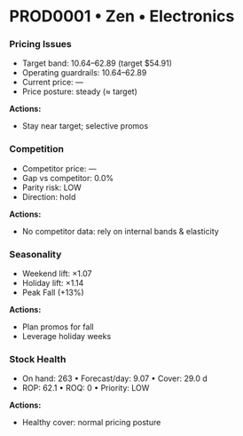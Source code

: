 # PROD0001 • Zen • Electronics

### Pricing Issues
- Target band: $10.64–$62.89 (target $54.91)
- Operating guardrails: $10.64–$62.89
- Current price: —
- Price posture: steady (≈ target)

**Actions:**
- Stay near target; selective promos

### Competition
- Competitor price: —
- Gap vs competitor: 0.0%
- Parity risk: LOW
- Direction: hold

**Actions:**
- No competitor data: rely on internal bands & elasticity

### Seasonality
- Weekend lift: ×1.07
- Holiday lift: ×1.14
- Peak Fall (+13%)

**Actions:**
- Plan promos for fall
- Leverage holiday weeks

### Stock Health
- On hand: 263  •  Forecast/day: 9.07  •  Cover: 29.0 d
- ROP: 62.1  •  ROQ: 0  •  Priority: LOW

**Actions:**
- Healthy cover: normal pricing posture

